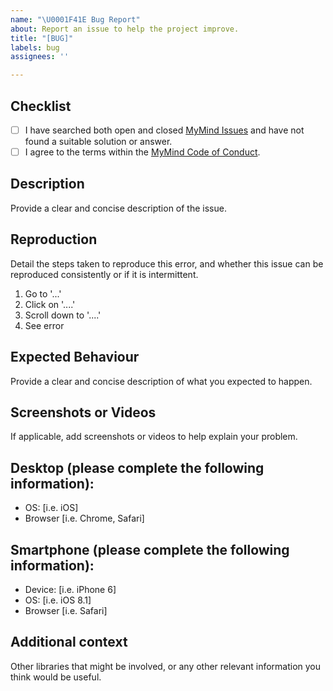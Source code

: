 ```yaml
---
name: "\U0001F41E Bug Report"
about: Report an issue to help the project improve.
title: "[BUG]"
labels: bug
assignees: ''

---
```


## **Checklist**

- [ ] I have searched both open and closed [MyMind Issues](https://github.com/towaquimbayo/MyMind/issues) and have not found a suitable solution or answer.
- [ ] I agree to the terms within the [MyMind Code of Conduct](https://github.com/towaquimbayo/MyMind/blob/main/CODE_OF_CONDUCT.md).

## **Description**

Provide a clear and concise description of the issue.

## **Reproduction**

Detail the steps taken to reproduce this error, and whether this issue can be reproduced consistently or if it is intermittent.

1. Go to '...'
2. Click on '....'
3. Scroll down to '....'
4. See error

## **Expected Behaviour**

Provide a clear and concise description of what you expected to happen.

## **Screenshots or Videos**

If applicable, add screenshots or videos to help explain your problem.

## **Desktop (please complete the following information):**

- OS: [i.e. iOS]
- Browser [i.e. Chrome, Safari]

## **Smartphone (please complete the following information):**

- Device: [i.e. iPhone 6]
- OS: [i.e. iOS 8.1]
- Browser [i.e. Safari]

## **Additional context**

Other libraries that might be involved, or any other relevant information you think would be useful.
